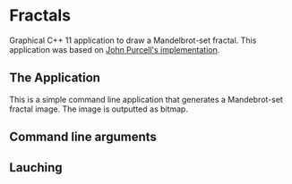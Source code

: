 # Fractals
Graphical C++ 11 application to draw a Mandelbrot-set fractal. This application was based on [John Purcell's implementation](https://github.com/caveofprogramming).

## The Application
This is a simple command line application that generates a Mandebrot-set fractal image. The image is outputted as bitmap.

## Command line arguments

## Lauching
